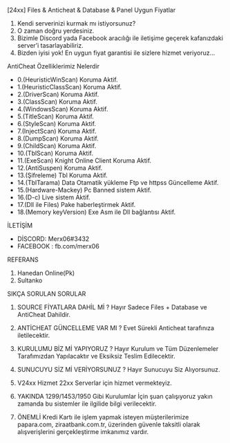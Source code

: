 [24xx] Files & Anticheat & Database & Panel Uygun Fiyatlar
1.	Kendi serverinizi kurmak mı istiyorsunuz?
2.	O zaman doğru yerdesiniz.
3.	Bizimle Discord yada Facebook aracılığı ile iletişime geçerek kafanızdaki server’i tasarlayabiliriz.
4.	Bizden iyisi yok! En uygun fiyat garantisi ile sizlere hizmet veriyoruz…

AntiCheat Özelliklerimiz Nelerdir
-   0.(HeuristicWinScan) Koruma Aktif. 
-   1.(HeuristicClassScan) Koruma Aktif. 
-   2.(DriverScan) Koruma Aktif.
-   3.(ClassScan) Koruma Aktif.
-   4.(WindowsScan) Koruma Aktif. 
-   5.(TitleScan) Koruma Aktif. 
-   6.(StyleScan) Koruma Aktif. 
-   7.(InjectScan) Koruma Aktif. 
-   8.(DumpScan) Koruma Aktif. 
-   9.(ChildScan) Koruma Aktif. 
-   10.(TblScan) Koruma Aktif. 
-   11.(ExeScan) Knight Online Client Koruma Aktif.
-   12.(AntiSuspen) Koruma Aktif. 
-   13.(Şifreleme) Tbl Koruma Aktif.
-   14.(TblTarama) Data Otamatik yükleme Ftp ve httpss Güncelleme Aktif.
-   15.(Hardware-Mackey) Pc Banned sistem Aktif.
-   16.(D-c) Live sistem Aktif.
-   17.(Dll ile Files) Pake haberleştirmek Aktif.
-   18.(Memory keyVersion) Exe Asm ile Dll bağlantısı Aktif.

İLETİŞİM
+ DİSCORD: Merx06#3432
+ FACEBOOK : fb.com/merx06

REFERANS
1.	Hanedan Online(Pk)
2.	Sultanko 






SIKÇA SORULAN SORULAR
1.	SOURCE FİYATLARA DAHİL Mİ ?
Hayır Sadece Files + Database ve AntiCheat Dahildir.

2.	ANTİCHEAT GÜNCELLEME VAR MI ?
Evet Sürekli Anticheat tarafınıza iletilecektir.

3.	KURULUMU BİZ Mİ YAPIYORUZ ?
Hayır Kurulum ve Tüm Düzenlemeler Tarafımızdan Yapılacaktır ve Eksiksiz Teslim Edilecektir.

4.	SUNUCUYU SİZ Mİ VERİYORSUNUZ ?
Hayır Sunucuyu Siz Alıyorsunuz.

5.	V24xx Hizmet
22xx Serverlar için hizmet vermekteyiz.

6.	YAKINDA
1299/1453/1950 Gibi Kurulumlar İçin şuan çalışıyoruz yakın zamanda bu sistemler ile ilgilide bilgi verilecektir.

7.	ÖNEMLİ
Kredi Kartı ile işlem yapmak isteyen müşterilerimize papara.com, ziraatbank.com.tr, üzerinden güvenle taksitli olarak alışverişlerini gerçekleştirme imkanımız vardır.

